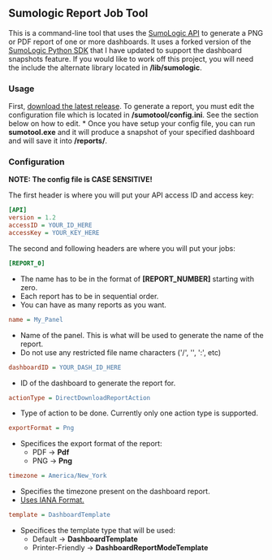 ## Sumologic Report Job Tool

This is a command-line tool that uses the [SumoLogic API](https://api.us2.sumologic.com/docs/#section/Getting-Started) to generate a PNG or PDF report of one or more dashboards. It uses a forked version of the [SumoLogic Python SDK](https://github.com/SumoLogic/sumologic-python-sdk) that I have updated to support the dashboard snapshots feature. If you would like to work off this project, you will need the include the alternate library located in **/lib/sumologic**.

<p align="right"></p>

### Usage

First, [download the latest release](https://github.com/AlexWaclawik/sumologic-report-tool/releases). To generate a report, you must edit the configuration file which is located in **/sumotool/config.ini**. See the section below on how to edit. * Once you have setup your config file, you can run **sumotool.exe** and it will produce a snapshot of your specified dashboard and will save it into **/reports/**.

<p align="right"></p>

### Configuration

**NOTE: The config file is CASE SENSITIVE!**

The first header is where you will put your API access ID and access key:
```ini
[API]
version = 1.2
accessID = YOUR_ID_HERE
accessKey = YOUR_KEY_HERE
```

The second and following headers are where you will put your jobs:
```ini
[REPORT_0]
```
* The name has to be in the format of **[REPORT_NUMBER]** starting with zero.
* Each report has to be in sequential order.
* You can have as many reports as you want.
```ini
name = My_Panel
```
* Name of the panel. This is what will be used to generate the name of the report.
* Do not use any restricted file name characters ('/', '\', ':', etc)
```ini
dashboardID = YOUR_DASH_ID_HERE
```
* ID of the dashboard to generate the report for.
```ini
actionType = DirectDownloadReportAction
```
* Type of action to be done. Currently only one action type is supported.
```ini
exportFormat = Png
```
* Specifices the export format of the report:
	- PDF -> **Pdf**
	- PNG -> **Png**
```ini
timezone = America/New_York
```
* Specifies the timezone present on the dashboard report.
* [Uses IANA Format.](https://en.wikipedia.org/wiki/List_of_tz_database_time_zones#List)
```ini
template = DashboardTemplate
```
* Specifices the template type that will be used:
	- Default -> **DashboardTemplate**
	- Printer-Friendly -> **DashboardReportModeTemplate**
	
<p align="right"></p>